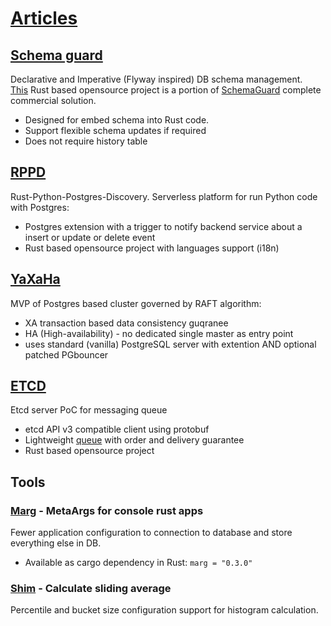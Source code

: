 # [Articles](https://vkrinitsyn.github.io)

## [Schema guard](/sg1/) 
Declarative and Imperative (Flyway inspired) DB schema management.   
[This](https://github.com/vkrinitsyn/schema_guard) Rust based opensource project is a portion of [SchemaGuard](/sg1/) complete commercial solution. 
- Designed for embed schema into Rust code.
- Support flexible schema updates if required
- Does not require history table


## [RPPD](/rppd/) 
Rust-Python-Postgres-Discovery.
Serverless platform for run Python code with Postgres:
- Postgres extension with a trigger to notify backend service about a insert or update or delete event
- Rust based opensource project with languages support (i18n)


## [YaXaHa](/yt/)
MVP of Postgres based cluster governed by RAFT algorithm:
- XA transaction based data consistency guqranee
- HA (High-availability) - no dedicated single master as entry point  
- uses standard (vanilla) PostgreSQL server with extention AND optional patched PGbouncer


## [ETCD](/etcd/)
Etcd server PoC for messaging queue   
- etcd API v3 compatible client using protobuf
- Lightweight [queue](https://github.com/vkrinitsyn/etcd/blob/main/queue.md) with order and delivery guarantee
- Rust based opensource project


## Tools

### [Marg](https://github.com/vkrinitsyn/marg) - MetaArgs for console rust apps
Fewer application configuration to connection to database and store everything else in DB.
- Available as cargo dependency in Rust:
  ``` marg = "0.3.0" ```

### [Shim](https://github.com/vkrinitsyn/shim/) - Calculate sliding average
Percentile and bucket size configuration support for histogram calculation.
